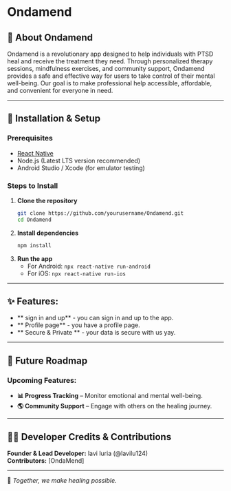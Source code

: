 # Ondamend

## 📖 About Ondamend
Ondamend is a revolutionary app designed to help individuals with PTSD heal and receive the treatment they need. Through personalized therapy sessions, mindfulness exercises, and community support, Ondamend provides a safe and effective way for users to take control of their mental well-being. Our goal is to make professional help accessible, affordable, and convenient for everyone in need.

---

## 🚀 Installation & Setup

### Prerequisites
- [React Native](https://reactnative.dev/docs/environment-setup)
- Node.js (Latest LTS version recommended)
- Android Studio / Xcode (for emulator testing)

### Steps to Install
1. **Clone the repository**
   ```bash
   git clone https://github.com/yourusername/Ondamend.git
   cd Ondamend
   ```
2. **Install dependencies**
   ```bash
   npm install
   ```
3. **Run the app**
   - For Android: `npx react-native run-android`
   - For iOS: `npx react-native run-ios`

---

## ✨ Features:
- ** sign in and up** - you can sign in and up to the app.
- ** Profile page** - you have a profile page.
- ** Secure & Private ** - your data is secure with us yay.
---

## 🔮 Future Roadmap
### Upcoming Features:
- **📊 Progress Tracking** – Monitor emotional and mental well-being.
- **🌎 Community Support** – Engage with others on the healing journey.
---

## 👨‍💻 Developer Credits & Contributions
**Founder & Lead Developer:** lavi luria (@lavilu124)  
**Contributors:** [OndaMend]  

---

💙 *Together, we make healing possible.*


